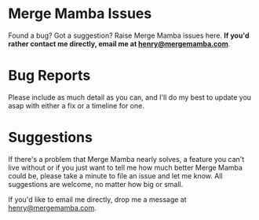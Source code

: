 # Merge Mamba Issues

Found a bug? Got a suggestion? Raise Merge Mamba issues here. **If you'd rather contact me 
directly, email me at [henry@mergemamba.com](mailto:henry@mergemamba.com)**.

# Bug Reports

Please include as much detail as you can, and I'll do my best to update you asap with either a fix or a timeline for 
one. 

# Suggestions

If there's a problem that Merge Mamba nearly solves, a feature you can't live without or if you just want to tell me how 
much better Merge Mamba could be, please take a minute to file an issue and let me know. All suggestions are welcome,
 no matter how big or small.

If you'd like to email me directly, drop me a message at henry@mergemamba.com.
